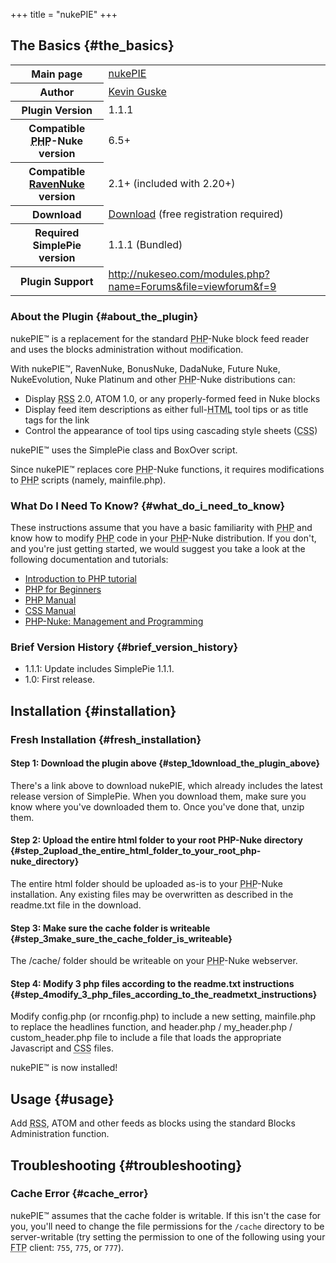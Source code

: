 +++
title = "nukePIE"
+++

## The Basics {#the_basics}

<table class="inline">
<tbody>
<tr>
<th>Main page</th>
<td><a href="http://nukeSEO.com">nukePIE</a></td>
</tr>
<tr>
<th>Author</th>
<td><a href="http://nukeSEO.com">Kevin Guske</a></td>
</tr>
<tr>
<th>Plugin Version</th>
<td>1.1.1</td>
</tr>
<tr>
<th>Compatible <abbr title="Hypertext Preprocessor">PHP</abbr>-Nuke version</th>
<td>6.5+</td>
</tr>
<tr>
<th>Compatible <a href="http://ravenphpscripts.com">RavenNuke</a> version</th>
<td>2.1+ (included with 2.20+)</td>
</tr>
<tr>
<th>Download</th>
<td><a href="http://nukeseo.com/modules.php?name=Downloads&amp;cid=12">Download</a> (free registration required)</td>
</tr>
<tr>
<th>Required SimplePie version</th>
<td>1.1.1 (Bundled)</td>
</tr>
<tr>
<th>Plugin Support</th>
<td><a href="http://nukeseo.com/modules.php?name=Forums&amp;file=viewforum&amp;f=9">http://nukeseo.com/modules.php?name=Forums&amp;file=viewforum&amp;f=9</a></td>
</tr>
</tbody>
</table>

### About the Plugin {#about_the_plugin}

nukePIE™ is a replacement for the standard <abbr title="Hypertext Preprocessor">PHP</abbr>-Nuke block feed reader and uses the blocks administration without modification.

With nukePIE™, RavenNuke, BonusNuke, DadaNuke, Future Nuke, NukeEvolution, Nuke Platinum and other <abbr title="Hypertext Preprocessor">PHP</abbr>-Nuke distributions can:

- Display <abbr title="Rich Site Summary">RSS</abbr> 2.0, ATOM 1.0, or any properly-formed feed in Nuke blocks
- Display feed item descriptions as either full-<abbr title="HyperText Markup Language">HTML</abbr> tool tips or as title tags for the link
- Control the appearance of tool tips using cascading style sheets (<abbr title="Cascading Style Sheets">CSS</abbr>)

nukePIE™ uses the SimplePie class and BoxOver script.

Since nukePIE™ replaces core <abbr title="Hypertext Preprocessor">PHP</abbr>-Nuke functions, it requires modifications to <abbr title="Hypertext Preprocessor">PHP</abbr> scripts (namely, mainfile.php).

### What Do I Need To Know? {#what_do_i_need_to_know}

These instructions assume that you have a basic familiarity with <abbr title="Hypertext Preprocessor">PHP</abbr> and know how to modify <abbr title="Hypertext Preprocessor">PHP</abbr> code in your <abbr title="Hypertext Preprocessor">PHP</abbr>-Nuke distribution. If you don't, and you're just getting started, we would suggest you take a look at the following documentation and tutorials:

- [Introduction to PHP tutorial](http://www.php.net/manual/en/tutorial.php)
- [PHP for Beginners](http://www.php-for-beginners.co.uk/)
- [PHP Manual](http://ravenphpscripts.com/phpmanual.html)
- [CSS Manual](http://www.css2.code-authors.com/)
- [PHP-Nuke: Management and Programming](http://ravenphpscripts.com/nukemanual.html)

### Brief Version History {#brief_version_history}

- 1.1.1: Update includes SimplePie 1.1.1.
- 1.0: First release.

## Installation {#installation}

### Fresh Installation {#fresh_installation}

#### Step 1: Download the plugin above {#step_1download_the_plugin_above}

There's a link above to download nukePIE, which already includes the latest release version of SimplePie. When you download them, make sure you know where you've downloaded them to. Once you've done that, unzip them.

#### Step 2: Upload the entire html folder to your root PHP-Nuke directory {#step_2upload_the_entire_html_folder_to_your_root_php-nuke_directory}

The entire html folder should be uploaded as-is to your <abbr title="Hypertext Preprocessor">PHP</abbr>-Nuke installation. Any existing files may be overwritten as described in the readme.txt file in the download.

#### Step 3: Make sure the cache folder is writeable {#step_3make_sure_the_cache_folder_is_writeable}

The /cache/ folder should be writeable on your <abbr title="Hypertext Preprocessor">PHP</abbr>-Nuke webserver.

#### Step 4: Modify 3 php files according to the readme.txt instructions {#step_4modify_3_php_files_according_to_the_readmetxt_instructions}

Modify config.php (or rnconfig.php) to include a new setting, mainfile.php to replace the headlines function, and header.php / my_header.php / custom_header.php file to include a file that loads the appropriate Javascript and <abbr title="Cascading Style Sheets">CSS</abbr> files.

nukePIE™ is now installed!

## Usage {#usage}

Add <abbr title="Rich Site Summary">RSS</abbr>, ATOM and other feeds as blocks using the standard Blocks Administration function.

## Troubleshooting {#troubleshooting}

### Cache Error {#cache_error}

nukePIE™ assumes that the cache folder is writable. If this isn't the case for you, you'll need to change the file permissions for the `/cache` directory to be server-writable (try setting the permission to one of the following using your <abbr title="File Transfer Protocol">FTP</abbr> client: `755`, `775`, or `777`).
